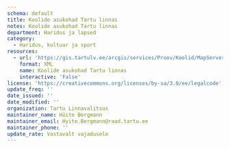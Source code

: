 ```yaml
---
schema: default
title: Koolide asukohad Tartu linnas
notes: Koolide asukohad Tartu linnas
department: Haridus ja lapsed
category:
  - Haridus, kultuur ja sport
resources:
  - url: 'https://gis.tartulv.ee/arcgis/services/Proov/Koolid/MapServer?wsdl'
    format: XML
    name: Koolide asukohad Tartu linnas
    interactive: 'False'
license: 'https://creativecommons.org/licenses/by-sa/3.0/ee/legalcode'
update_freq: ''
date_issued: ''
date_modified: ''
organization: Tartu Linnavalitsus
maintainer_name: Hüite Bergmann
maintainer_email: Hyite.Bergmann@raad.tartu.ee
maintainer_phone: ''
update_rate: Vastavalt vajadusele
---
```

